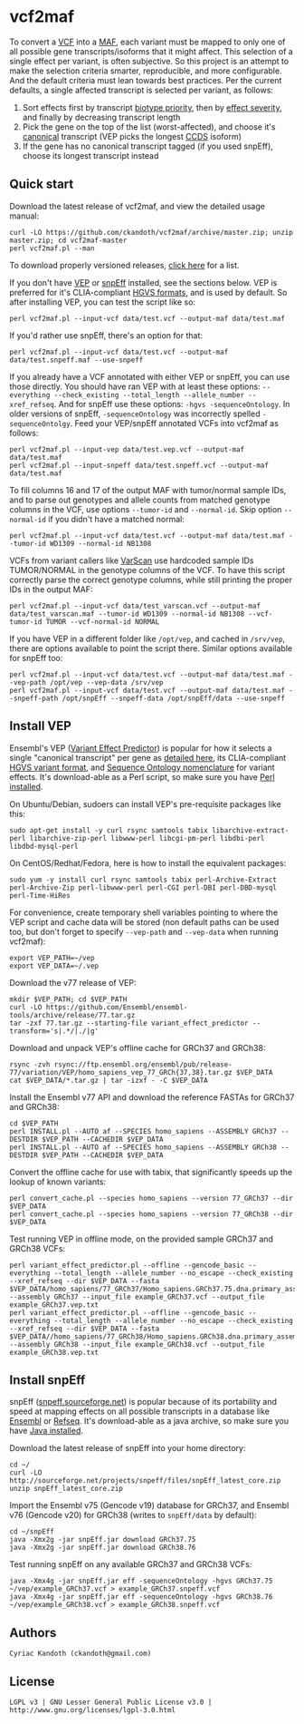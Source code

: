 vcf2maf
=======

To convert a [VCF](http://samtools.github.io/hts-specs/) into a [MAF](https://wiki.nci.nih.gov/x/eJaPAQ), each variant must be mapped to only one of all possible gene transcripts/isoforms that it might affect. This selection of a single effect per variant, is often subjective. So this project is an attempt to make the selection criteria smarter, reproducible, and more configurable. And the default criteria must lean towards best practices. Per the current defaults, a single affected transcript is selected per variant, as follows:
 1. Sort effects first by transcript [biotype priority](https://github.com/ckandoth/vcf2maf/blob/master/vcf2maf.pl#L81), then by [effect severity](https://github.com/ckandoth/vcf2maf/blob/master/vcf2maf.pl#L24), and finally by decreasing transcript length
 2. Pick the gene on the top of the list (worst-affected), and choose it's [canonical](http://www.ensembl.org/Help/Glossary?id=346) transcript (VEP picks the longest [CCDS](http://www.ncbi.nlm.nih.gov/CCDS/) isoform)
 3. If the gene has no canonical transcript tagged (if you used snpEff), choose its longest transcript instead

Quick start
-----------

Download the latest release of vcf2maf, and view the detailed usage manual:

    curl -LO https://github.com/ckandoth/vcf2maf/archive/master.zip; unzip master.zip; cd vcf2maf-master
    perl vcf2maf.pl --man

To download properly versioned releases, [click here](https://github.com/ckandoth/vcf2maf/releases) for a list.

If you don't have [VEP](http://useast.ensembl.org/info/docs/tools/vep/index.html) or [snpEff](http://snpeff.sourceforge.net/) installed, see the sections below. VEP is preferred for it's CLIA-compliant [HGVS formats](http://www.hgvs.org/mutnomen/recs.html), and is used by default. So after installing VEP, you can test the script like so:

    perl vcf2maf.pl --input-vcf data/test.vcf --output-maf data/test.maf

If you'd rather use snpEff, there's an option for that:

    perl vcf2maf.pl --input-vcf data/test.vcf --output-maf data/test.snpeff.maf --use-snpeff

If you already have a VCF annotated with either VEP or snpEff, you can use those directly. You should have ran VEP with at least these options: `--everything --check_existing --total_length --allele_number --xref_refseq`. And for snpEff use these options: `-hgvs -sequenceOntology`. In older versions of snpEff, `-sequenceOntology` was incorrectly spelled `-sequenceOntolgy`. Feed your VEP/snpEff annotated VCFs into vcf2maf as follows:

    perl vcf2maf.pl --input-vep data/test.vep.vcf --output-maf data/test.maf
    perl vcf2maf.pl --input-snpeff data/test.snpeff.vcf --output-maf data/test.maf

To fill columns 16 and 17 of the output MAF with tumor/normal sample IDs, and to parse out genotypes and allele counts from matched genotype columns in the VCF, use options `--tumor-id` and `--normal-id`. Skip option `--normal-id` if you didn't have a matched normal:

    perl vcf2maf.pl --input-vcf data/test.vcf --output-maf data/test.maf --tumor-id WD1309 --normal-id NB1308

VCFs from variant callers like [VarScan](http://varscan.sourceforge.net/somatic-calling.html#somatic-output) use hardcoded sample IDs TUMOR/NORMAL in the genotype columns of the VCF. To have this script correctly parse the correct genotype columns, while still printing the proper IDs in the output MAF:

    perl vcf2maf.pl --input-vcf data/test_varscan.vcf --output-maf data/test_varscan.maf --tumor-id WD1309 --normal-id NB1308 --vcf-tumor-id TUMOR --vcf-normal-id NORMAL

If you have VEP in a different folder like `/opt/vep`, and cached in `/srv/vep`, there are options available to point the script there. Similar options available for snpEff too:

    perl vcf2maf.pl --input-vcf data/test.vcf --output-maf data/test.maf --vep-path /opt/vep --vep-data /srv/vep
    perl vcf2maf.pl --input-vcf data/test.vcf --output-maf data/test.maf --snpeff-path /opt/snpEff --snpeff-data /opt/snpEff/data --use-snpeff

Install VEP
-----------

Ensembl's VEP ([Variant Effect Predictor](http://useast.ensembl.org/info/docs/tools/vep/index.html)) is popular for how it selects a single "canonical transcript" per gene as [detailed here](http://useast.ensembl.org/Help/Glossary?id=346), its CLIA-compliant [HGVS variant format](http://www.hgvs.org/mutnomen/recs.html), and [Sequence Ontology nomenclature](http://useast.ensembl.org/info/genome/variation/predicted_data.html#consequences) for variant effects. It's download-able as a Perl script, so make sure you have [Perl installed](http://www.perl.org/get.html).

On Ubuntu/Debian, sudoers can install VEP's pre-requisite packages like this:

    sudo apt-get install -y curl rsync samtools tabix libarchive-extract-perl libarchive-zip-perl libwww-perl libcgi-pm-perl libdbi-perl libdbd-mysql-perl

On CentOS/Redhat/Fedora, here is how to install the equivalent packages:

    sudo yum -y install curl rsync samtools tabix perl-Archive-Extract perl-Archive-Zip perl-libwww-perl perl-CGI perl-DBI perl-DBD-mysql perl-Time-HiRes

For convenience, create temporary shell variables pointing to where the VEP script and cache data will be stored (non default paths can be used too, but don't forget to specify `--vep-path` and `--vep-data` when running vcf2maf):

    export VEP_PATH=~/vep
    export VEP_DATA=~/.vep

Download the v77 release of VEP:

    mkdir $VEP_PATH; cd $VEP_PATH
    curl -LO https://github.com/Ensembl/ensembl-tools/archive/release/77.tar.gz
    tar -zxf 77.tar.gz --starting-file variant_effect_predictor --transform='s|.*/|./|g'

Download and unpack VEP's offline cache for GRCh37 and GRCh38:

    rsync -zvh rsync://ftp.ensembl.org/ensembl/pub/release-77/variation/VEP/homo_sapiens_vep_77_GRCh{37,38}.tar.gz $VEP_DATA
    cat $VEP_DATA/*.tar.gz | tar -izxf - -C $VEP_DATA

Install the Ensembl v77 API and download the reference FASTAs for GRCh37 and GRCh38:

    cd $VEP_PATH
    perl INSTALL.pl --AUTO af --SPECIES homo_sapiens --ASSEMBLY GRCh37 --DESTDIR $VEP_PATH --CACHEDIR $VEP_DATA
    perl INSTALL.pl --AUTO af --SPECIES homo_sapiens --ASSEMBLY GRCh38 --DESTDIR $VEP_PATH --CACHEDIR $VEP_DATA

Convert the offline cache for use with tabix, that significantly speeds up the lookup of known variants:

    perl convert_cache.pl --species homo_sapiens --version 77_GRCh37 --dir $VEP_DATA
    perl convert_cache.pl --species homo_sapiens --version 77_GRCh38 --dir $VEP_DATA

Test running VEP in offline mode, on the provided sample GRCh37 and GRCh38 VCFs:

    perl variant_effect_predictor.pl --offline --gencode_basic --everything --total_length --allele_number --no_escape --check_existing --xref_refseq --dir $VEP_DATA --fasta $VEP_DATA/homo_sapiens/77_GRCh37/Homo_sapiens.GRCh37.75.dna.primary_assembly.fa --assembly GRCh37 --input_file example_GRCh37.vcf --output_file example_GRCh37.vep.txt
    perl variant_effect_predictor.pl --offline --gencode_basic --everything --total_length --allele_number --no_escape --check_existing --xref_refseq --dir $VEP_DATA --fasta $VEP_DATA//homo_sapiens/77_GRCh38/Homo_sapiens.GRCh38.dna.primary_assembly.fa --assembly GRCh38 --input_file example_GRCh38.vcf --output_file example_GRCh38.vep.txt

Install snpEff
--------------

snpEff ([snpeff.sourceforge.net](http://snpeff.sourceforge.net/)) is popular because of its portability and speed at mapping effects on all possible transcripts in a database like [Ensembl](http://useast.ensembl.org/Homo_sapiens/Info/Annotation) or [Refseq](http://www.ncbi.nlm.nih.gov/refseq/). It's download-able as a java archive, so make sure you have [Java installed](https://www.java.com/en/download/help/download_options.xml).

Download the latest release of snpEff into your home directory:

    cd ~/
    curl -LO http://sourceforge.net/projects/snpeff/files/snpEff_latest_core.zip
    unzip snpEff_latest_core.zip

Import the Ensembl v75 (Gencode v19) database for GRCh37, and Ensembl v76 (Gencode v20) for GRCh38 (writes to `snpEff/data` by default):

    cd ~/snpEff
    java -Xmx2g -jar snpEff.jar download GRCh37.75
    java -Xmx2g -jar snpEff.jar download GRCh38.76

Test running snpEff on any available GRCh37 and GRCh38 VCFs:

    java -Xmx4g -jar snpEff.jar eff -sequenceOntology -hgvs GRCh37.75 ~/vep/example_GRCh37.vcf > example_GRCh37.snpeff.vcf
    java -Xmx4g -jar snpEff.jar eff -sequenceOntology -hgvs GRCh38.76 ~/vep/example_GRCh38.vcf > example_GRCh38.snpeff.vcf

Authors
-------

    Cyriac Kandoth (ckandoth@gmail.com)

License
-------

    LGPL v3 | GNU Lesser General Public License v3.0 | http://www.gnu.org/licenses/lgpl-3.0.html
